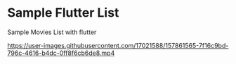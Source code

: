 # Sample Flutter List

Sample Movies List with flutter


https://user-images.githubusercontent.com/17021588/157861565-7f16c9bd-796c-4616-b4dc-0ff8f6cb6de8.mp4

